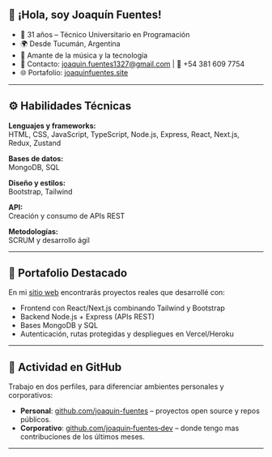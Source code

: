 ## 👋 ¡Hola, soy Joaquín Fuentes!
- 🎂 31 años – Técnico Universitario en Programación  
- 🌍 Desde Tucumán, Argentina  
- 🎸 Amante de la música y la tecnología  
- 💼 Contacto: [joaquin.fuentes1327@gmail.com](mailto:joaquin.fuentes1327@gmail.com) | 📱 +54 381 609 7754  
- 🌐 Portafolio: [joaquinfuentes.site](https://joaquinfuentes.site)  

---

## ⚙️ Habilidades Técnicas
**Lenguajes y frameworks:**  
HTML, CSS, JavaScript, TypeScript, Node.js, Express, React, Next.js, Redux, Zustand  

**Bases de datos:**  
MongoDB, SQL  

**Diseño y estilos:**  
Bootstrap, Tailwind  

**API:**  
Creación y consumo de APIs REST  

**Metodologías:**  
SCRUM y desarrollo ágil  

---

## 🚀 Portafolio Destacado  
En mi [sitio web](https://joaquinfuentes.vercel.app) encontrarás proyectos reales que desarrollé con:
- Frontend con React/Next.js combinando Tailwind y Bootstrap  
- Backend Node.js + Express (APIs REST)  
- Bases MongoDB y SQL  
- Autenticación, rutas protegidas y despliegues en Vercel/Heroku  

---

## 🔐 Actividad en GitHub  
Trabajo en dos perfiles, para diferenciar ambientes personales y corporativos:

- **Personal**: [github.com/joaquin-fuentes](https://github.com/joaquin-fuentes) – proyectos open source y repos públicos.  
- **Corporativo**: [github.com/joaquin‑fuentes‑dev](https://github.com/joaquin-fuentes-dev) – donde tengo mas contribuciones de los últimos meses.  

---


